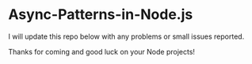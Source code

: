 # Async-Patterns-in-Node.js

I will update this repo below with any problems or small issues reported.

Thanks for coming and good luck on your Node projects!
